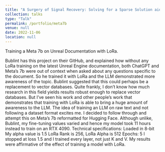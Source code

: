 ```yaml
---
title: "A Surgery of Signal Recovery: Solving for a Sparse Solution aids Image Reconstruction"
collection: talks
type: "Talk"
permalink: /portfolio/meta7b
venue: null
date: 2022-11-06
location: null
---
```


Training a Meta 7b on Unreal Documentation with LoRa.

Bublint has this project on their GitHub, and explained how without any LoRa training on the latest Unreal Engine documentation, both ChatGPT and Meta’s 7b were out of context when asked about any questions specific to the document.
So he trained it with LoRa and the LLM demonstrated more awareness of the topic. Bublint suggested that this could perhaps be a replacement to vector databases. Quite frankly, I don’t know how much research in this field yields results robust enough to replace vector databases. But I’ve seen his work and other people’s work that demonstrates that training with LoRa is able to bring a huge amount of awareness to the LLM.
The idea of training an LLM on raw text and not following a dataset format excites me. I decided to follow through and attempt this on Meta’s 7b reformatted for Hugging Face. Although unlike, Bublint, my fine-tuning values varied and hence my model took 11 hours instead to train on an RTX 4090.
Technical specifications:
Loaded in 8-bit
My alpha value is 1.5
LoRa Rank is 256, LoRa Alpha is 512
Epochs: 5
I stopped at loss 1.5 and I trained every layer, not just K and V.
My results were affirmative of the effect of training a model with LoRa.
